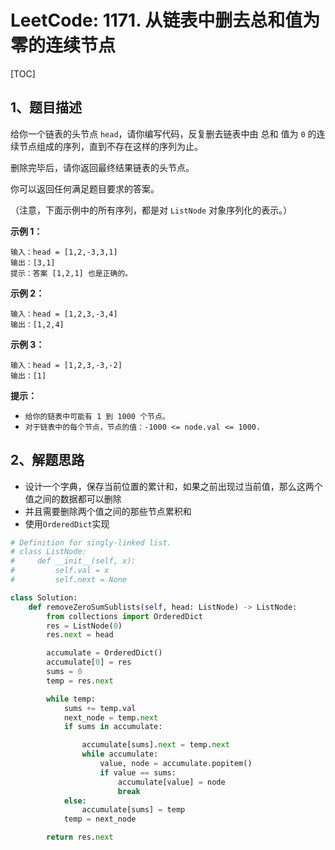 # LeetCode: 1171. 从链表中删去总和值为零的连续节点

[TOC]

## 1、题目描述

给你一个链表的头节点 `head`，请你编写代码，反复删去链表中由 总和 值为 `0` 的连续节点组成的序列，直到不存在这样的序列为止。

删除完毕后，请你返回最终结果链表的头节点。

 

你可以返回任何满足题目要求的答案。

（注意，下面示例中的所有序列，都是对 `ListNode` 对象序列化的表示。）

**示例 1：**

```
输入：head = [1,2,-3,3,1]
输出：[3,1]
提示：答案 [1,2,1] 也是正确的。
```


**示例 2：**

```
输入：head = [1,2,3,-3,4]
输出：[1,2,4]
```


**示例 3：**

```
输入：head = [1,2,3,-3,-2]
输出：[1]
```

**提示：**

- `给你的链表中可能有 1 到 1000 个节点。`
- `对于链表中的每个节点，节点的值：-1000 <= node.val <= 1000.`



## 2、解题思路

- 设计一个字典，保存当前位置的累计和，如果之前出现过当前值，那么这两个值之间的数据都可以删除
- 并且需要删除两个值之间的那些节点累积和
- 使用`OrderedDict`实现



```python
# Definition for singly-linked list.
# class ListNode:
#     def __init__(self, x):
#         self.val = x
#         self.next = None

class Solution:
    def removeZeroSumSublists(self, head: ListNode) -> ListNode:
        from collections import OrderedDict
        res = ListNode(0)
        res.next = head

        accumulate = OrderedDict()
        accumulate[0] = res
        sums = 0
        temp = res.next

        while temp:
            sums += temp.val
            next_node = temp.next
            if sums in accumulate:

                accumulate[sums].next = temp.next
                while accumulate:
                    value, node = accumulate.popitem()
                    if value == sums:
                        accumulate[value] = node
                        break
            else:
                accumulate[sums] = temp
            temp = next_node

        return res.next
```

